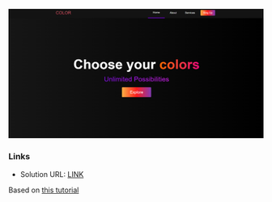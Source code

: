 ![](./screenshot.png)


### Links

- Solution URL: [LINK](https://smoothscrollbilska.netlify.app/)

Based on [this tutorial](https://www.youtube.com/watch?v=3-2Pj5hxwrw)
